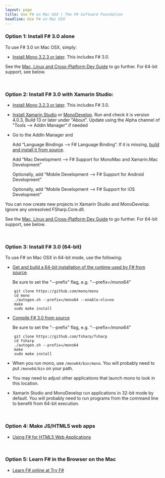 ```yaml
---
layout: page
title: Use F# on Mac OSX | The F# Software Foundation
headline: Use F# on Mac OSX
---
```



### Option 1: Install F# 3.0 alone

To use F# 3.0 on Mac OSX, simply:

*  [Install Mono 3.2.3 or later](http://www.go-mono.com/mono-downloads/download.html). This includes F# 3.0.

See the [Mac, Linux and Cross-Platform Dev Guide](/guides/mac-linux-cross-platform) to
go further. For 64-bit support, see below.

<br />

### Option 2: Install F# 3.0 with Xamarin Studio:

* [Install Mono 3.2.3 or later](http://www.go-mono.com/mono-downloads/download.html). This includes F# 3.0.
* [Install Xamarin Studio](http://xamarin.com/studio) or [MonoDevelop](http://monodevelop.com). Run and check it is version 4.0.3, Build 13 or later under "About". Update using the Alpha channel of "Tools --> Addin Manager" if needed
* Go to the AddIn Manager and

  Add “Language Bindings –> F# Language Binding”. If it is missing, [build and install it from source](https://github.com/fsharp/fsharpbinding/blob/master/monodevelop/README.md). 
  
  Add “Mac Development –> F# Support for MonoMac and Xamarin.Mac Development”
  
  Optionally, add “Mobile Development –> F# Support for Android Development”

  Optionally, add “Mobile Development –> F# Support for iOS Development”

You can now create new projects in Xamarin Studio and MonoDevelop. Ignore any unresolved FSharp.Core.dll.

See the [Mac, Linux and Cross-Platform Dev Guide](/guides/mac-linux-cross-platform) to
go further. For 64-bit support, see below.

<br />


### Option 3: Install F# 3.0 (64-bit)

To use F# on Mac OSX in 64-bit mode, use the following:

* [Get and build a 64-bit installation of the runtime used by F# from source](http://www.mono-project.com/Compiling_Mono_on_OSX). 

  Be sure to set the "--prefix" flag, e.g. "--prefix=/mono64"

```
    git clone https://github.com/mono/mono
    cd mono
    ./autogen.sh --prefix=/mono64 --enable-nls=no
    make
    sudo make install
```

* [Compile F# 3.0 from source](https://github.com/fsharp/fsharp/blob/master/README.md)

  Be sure to set the "--prefix" flag, e.g. "--prefix=/mono64"

```
    git clone https://github.com/fsharp/fsharp
    cd fsharp
    ./autogen.sh --prefix=/mono64 
    make
    sudo make install
```

* When you run mono, use ```/mono64/bin/mono```.  You will probably need to put ```/mono64/bin``` on your path.  

* You may need to adjust other applications that launch mono to look in this location.

* Xamarin Studio and MonoDevelop run applications in 32-bit mode by default. You will probably need to run programs from the command line to benefit from 64-bit execution.

<br />

### Option 4: Make JS/HTML5 web apps

* [Using F# for HTML5 Web Applications](/use/html5)

<br />


### Option 5: Learn F# in the Browser on the Mac

* [Learn F# online at Try F#](http://tryfsharp.org)

<br />


